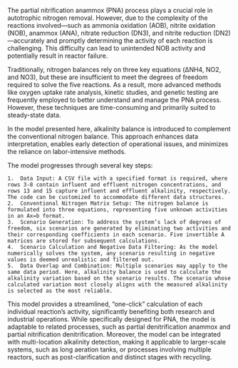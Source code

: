 The partial nitrification anammox (PNA) process plays a crucial role in autotrophic nitrogen removal. However, due to the complexity of the reactions involved—such as ammonia oxidation (AOB), nitrite oxidation (NOB), anammox (ANA), nitrate reduction (DN3), and nitrite reduction (DN2)—accurately and promptly determining the activity of each reaction is challenging. This difficulty can lead to unintended NOB activity and potentially result in reactor failure.

Traditionally, nitrogen balances rely on three key equations (ΔNH4, NO2, and NO3), but these are insufficient to meet the degrees of freedom required to solve the five reactions. As a result, more advanced methods like oxygen uptake rate analysis, kinetic studies, and genetic testing are frequently employed to better understand and manage the PNA process. However, these techniques are time-consuming and primarily suited to steady-state data.

In the model presented here, alkalinity balance is introduced to complement the conventional nitrogen balance. This approach enhances data interpretation, enables early detection of operational issues, and minimizes the reliance on labor-intensive methods.

The model progresses through several key steps:

	1.	Data Input: A CSV file with a specified format is required, where rows 3-8 contain influent and effluent nitrogen concentrations, and rows 13 and 15 capture influent and effluent alkalinity, respectively. The code can be customized to accommodate different data structures.
	2.	Conventional Nitrogen Matrix Setup: The nitrogen balance is formulated into three equations, representing five unknown activities in an Ax=b format.
	3.	Scenario Generation: To address the system’s lack of degrees of freedom, six scenarios are generated by eliminating two activities and their corresponding coefficients in each scenario. Five invertible A matrices are stored for subsequent calculations.
	4.	Scenario Calculation and Negative Data Filtering: As the model numerically solves the system, any scenario resulting in negative values is deemed unrealistic and filtered out.
	5.	Data Overlap and Combination: Multiple scenarios may apply to the same data period. Here, alkalinity balance is used to calculate the alkalinity variation based on the scenario results. The scenario whose calculated variation most closely aligns with the measured alkalinity is selected as the most reliable.

This model provides a streamlined, “one-click” calculation of each individual reaction’s activity, significantly benefiting both research and industrial operations. While specifically designed for PNA, the model is adaptable to related processes, such as partial denitrification anammox and partial nitrification denitrification. Moreover, the model can be integrated with multi-location alkalinity detection, making it applicable to larger-scale systems, such as long aeration tanks, or processes involving multiple reactors, such as post-clarification and distinct stages with recycling.
